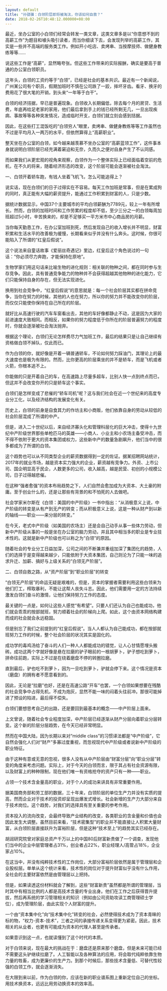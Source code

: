 ```yaml
---
layout: default
title: "孙骁骥：白领阶层即将被淘汰，你该如何自救？"
date: 2018-02-26T10:48:12.000000+08:00
---
```


最近，坐办公室的小白领们经常会转发一类文章，这类文章多是以“你意想不到的高薪工作”为题目和噱头吸引读者，而当你细读下去，会发现列举的高薪工作，其实是一些并不高端的服务类工作。例如开小吃店、卖烤串、当按摩技师、做健身教练等等……

说这些工作是“高薪”，显然略夸张。但这些工作带来的实际报酬，确实是要高于普通的办公室白领职员。

这年头，白领的工资约等于“白领”，已经是社会的基本共识。最近有一个新闻说，广州某公司有个职员，假期加班时不慎在公司跌了一跤，摔坏牙齿。看牙、换牙的费用花了很大笔的开销，到头来“一年等于白干”。

白领的经济拮据，早已是普遍现象。白领收入长期偏低，除去每个月的房贷、生活费，年底再给足老家的家用，他们最后拿到手上的钱已经所剩无几，一旦出现疾病、事故等等各种突发情况，造成临时开支，白领们就立刻会感到拮据。

因此，在这些打工混饭吃的“白领穷人”眼里，卖烤串、做健身教练等等工作虽然也不过是平均月入一两万的水平，但依然算得上“高薪职业”。

整天坐在办公室的白领，如今越来越羡慕不坐办公室的“高薪蓝领工作”，这件事本身就说明白领阶层已经充满着窘迫和无奈，久而久之便对自身产生了不认同感。

而如果我们从更宏观的视角来观察，白领作为一个整体实际上已经面临着空前的危机，在不久的将来，随着经济形态的改变，这个阶层可能会逐渐被社会淘汰。

一、白领开着轿车跑，有钱人坐着飞机飞，怎么可能追得上？

说实话，现在白领们的日子过得实在不容易。每天工作加班是常事，但是在累成狗的同时，真正能有大幅的薪资提升，能通过工作积累到财富的人，只是少数。

据统计数据显示，中国37个主要城市的平均白领薪酬为7789元，较上一年有所增长。然而，白领的加班时间和工作劳累的程度却不低，至少三分之一的白领每周加班超过5小时，辛苦换来的，却是不足够买一平方米市中心商品房的月薪。

当你每天勤恳工作，在办公室加班到死，然后发现自己的收入增长并不明显，财富积累和生活水平的改善极为缓慢，长期看来似乎并没有什么奔头。这时候，你很可能陷入了所谓的“红皇后假说”。

这个说法来自童话故事《爱丽丝奇遇记》里边，红皇后这个角色说过的一句话：“你必须尽力奔跑，才能保持在原地”。

生物学家们用这句话来比喻生物的进化规则：相关联的物种之间，都在同时参与生存竞争。因此，具有普通竞争能力的物种并不会获得超越其他物种的进化能力，它们只能保持自身的存在，但无法实现进化。

换用到社会竞争中，“红皇后假说”的意思就是：每一个社会阶层其实都在拼命竞争，当你在努力的时候，其他的人也在努力，所以你的努力并不能改变你的阶层，而仅仅只能使你保持在自己所在的阶层。

就好比从高速行驶的汽车车窗看出去，其他的车好像都静止不动，这是因为大家的前进速度大致相同。而相反，如果你的努力程度低于你所在的阶层普遍努力的程度时，你就会逐渐被社会淘汰抛弃。

根据这个理论，白领们无论怎样费尽力气加班工作，最后的结果只是让自己继续有资格做白领不掉队，仅此而已。

作为白领的你，就好像是开着一辆普通轿车，不论如何努力踩油门，其理论上的最大速度也是极为有限的。然而，比你更高的阶层乘坐的并不是轿车，而是飞机或者火箭，你根本追不上。

你能做的只是开着自己的车，在高速路上尽量多超车，比别人快一点到终点而已，但这并不会改变你开的只是轿车这个事实。

白领们是怎样变成了悲催的“轿车司机”呢？这与我们社会在近一个世纪来的高度专业分工化，以及经济结构的发展变化有关。

历史上，白领的前身是自食其力的作坊主和小商贩，他们依靠自身的劳动从较低的社会阶层混成了所谓的中产。

但是，进入二十世纪以后，来自经济寡头化和管理科层化的巨大冲击，使得十九世纪中产阶级世界那些单枪匹马的英雄——小商人、小业主和小农场主备受冲击，而不得不依附于更大的资本集团或权力，这些新中产的数量急剧飙升，他们当中的很多都成为了所谓的白领。

这个趋势也可以从不同类型企业的薪资数据得到一定的佐证。据某招聘网站统计，2017年的就业市场，越是资本实力强大的企业，薪资越有竞争力。外资、上市公司、国企明显高于民企，人数更多的公司，收入越高，越是民营、初创的小规模公司，日子过得越悲催。

在这种“强者愈强”的资本布局趋势之下，人们自然会愈加成为大资本、大土豪的附庸。至于创业什么的，还是让那些有背景的和不怕死的人去做吧。

社会学家米尔斯在《白领：美国的中产阶级》一书中指出：“从消极意义上说，中产阶级的转变是从有产到无产的转变；而从积极意义上说，这是一种从财产到以新的轴线——职业——来分层的转变。”

在今天，老式中产阶级（如美国的农场主）还是会自己动手从事一些体力劳动，但新中产阶级从事的一般是坐在办公室的脑力劳动，并且其中相当多的职业是专业技术性的。这就是新中产阶级也可以称之为“白领”的原因。

随着社会的专业分工日益加深，公司之间的不断兼并重组加深了集团化的趋势，人们的选择于是变得越来越少，只能依附于大资本集团，自己则沦为了只能一味的追求升迁、加薪、搞好与上级关系的“白领无产阶层”。

二、白领自救之路，从“资产阶层”到“职业阶层”的转变

“白领无产阶层”的命运无疑是艰难的，但是，资本的掌握者需要利用这些白领来为他们打工，榨取暴利，不能让这帮人丧失斗志。因此，他们需要用一定的方法持续激发白领们奋斗的激情，让他们保持努力工作的态度。

最关键的一点是，如何让这些人感觉“有希望”。只要人们还认为自己也能成功，他们就会乖乖的按部就班，努力顺着社会的阶梯向上爬。如此，这个由资本网络构建而成的社会就会永远稳固。

但是别忘了我们之前提到的“红皇后假说”。当人人都认为自己能成功，都在按部就班努力工作的时候，整个社会阶层的状况其实是固化的。

成功学的毒鸡汤给了奋斗的人们一种人人都能成功的错觉，让人心甘情愿埋头搬砖。成功这两个字就好像是悬在拉磨的驴子眼前的一根胡萝卜，驴子想吃到萝卜，拼命往前跑，实际上不过是在绕着磨盘不停的转圈拉磨。

直到最后，驴也吃不到萝卜，因为一旦吃到萝卜，驴就会停下来。这个情况是资本（磨盘）的拥有者不愿意看到的。

因此，无论是“拉磨”也好，还是在高速公路“开车”也罢，一个白领如果想要在残酷的社会竞争中占得先机，不成为炮灰，显然不能一味的闷着头往前冲。那很可能掉进了预设的陷进，最后得不偿失。

白领们要想思考自己的出路，还是要回到最基本的概念——中产阶层上面来。

上文曾说，随着社会专业程度加深，中产阶层已经逐渐从财产分层向着职业分层转变。这个新的阶层分层趋势，在今天已经非常明显。

然而在中国大陆，因为长期以来对“middle class”的习惯译法都是“中产阶级”，它自然会强化人们对“财产”多寡过度重视，而忽视现代中产阶级或者说新中产阶级的职业特征。

由于这种有意或无意的忽视，很多人没有从中产阶层由“财富分层”向“职业分层”转变的角度来考虑问题。实际上，对于今天的白领而言，限于其占有社会资源有限，以及财富上的种种限制，现在他们唯一有资格抢夺的资产只有一种——职业。

占领一个技术含金量高的职业，对于个人的成功来讲具有非常重要作用。

据美国商务部和劳工部的数据，三十年来，白领阶层的单位生产力并没有实质的提高，然而企业对于技术的投资却呈现出爆发式增长。社会新增的生产力大部分来自于技术岗位。这个趋势，对我们的选择具有至关重要的参考作用。

资本投入的流向改变，会最终导致产业结构的改变，各类职业的含金量和价值也会因此发生大调整。虽然目前来看，“技术密集型”的职业并不能直接让人积累大量财富，从白领阶层直接跃升为富裕阶层，但是这种“技术至上”的趋势其实已经存在。

胡润研究院曾对家庭总资产千万以上的中国80后财富新贵做了一个调查，发现他们当中的企业中层管理者占31%，创业者占22%，职业经理人/高管占18%，企业家占10%。

在这当中，并没有纯粹技术性的工作岗位，大部分富裕阶层依然是属于管理层和企业股权层。单单从这个统计来看，技术性的岗位对于提升财富似乎没有什么作用，全社会的主要财富依然是由管理层以上把持。

但是，如果读透这份材料就会了解到，这些“财富新贵”虽然都是所谓的管理层，当时其中有相当比例的人都是高技术含量的专业出身。他们在工作之后获得晋升提拔，然后再系统的学习管理相关的知识（例如由公司资助攻读工商管理硕士学位），成为管理阶层，由此实现个人财富的提升。

一个由“资本集中化”向“技术集中化”转变的社会，必然使得技术成为了资本青睐的标的物，“权力-资本-技术”，三者之间的承接传递关系变得更为紧密。因此，技术相关的从业者，也更有可能成为资本的代理人甚至是传承者。

如果意识到这一点，也就读懂到了这个时代的本质。

对于白领来说，现在最大的挑战在于：磨盘还是原来那个磨盘，但是未来可能已经不需要这头驴继续拉磨了。人工智能以及各种算法的应用，将会取代纯粹依靠生物力量的牲畜，成为更廉价的生产力。到那个时候后，那些技术含量低、可替代性较强的白领工作，就会逐渐消失。

在大限到来以前，作为白领的你，应该在新的职业谱系图上重新定位自己的坐标。用技术换资本，远远比用劳动换资本的效率高。

